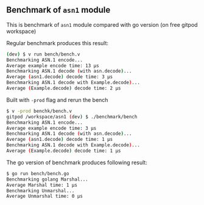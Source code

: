Benchmark of `asn1` module
--------------------------

This is benchmark of `asn1` module compared with go version (on free gitpod workspace)

Regular benchmark produces this result:
```bash
(dev) $ v run bench/bench.v
Benchmarking ASN.1 encode...
Average example encode time: 13 µs
Benchmarking ASN.1 decode (with asn.decode)...
Average (asn1.decode) decode time: 3 µs
Benchmarking ASN.1 decode with Example.decode)...
Average (Example.decode) decode time: 2 µs
```

Built with `-prod` flag and rerun the bench
```bash
$ v -prod benchk/bench.v
gitpod /workspace/asn1 (dev) $ ./benchmark/bench
Benchmarking ASN.1 encode...
Average example encode time: 3 µs
Benchmarking ASN.1 decode (with asn.decode)...
Average (asn1.decode) decode time: 1 µs
Benchmarking ASN.1 decode with Example.decode)...
Average (Example.decode) decode time: 1 µs
```

The go version of benchmark produces following result:
```bash
$ go run bench/bench.go
Benchmarking golang Marshal...
Average Marshal time: 1 µs
Benchmarking Unmarshal...
Average Unmarshal time: 0 µs
```